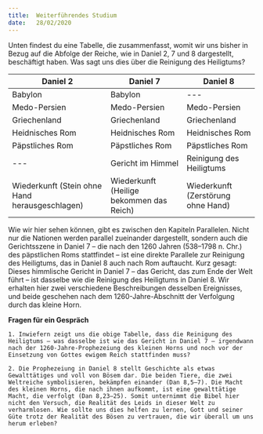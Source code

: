 ```yaml
---
title:  Weiterführendes Studium
date:   28/02/2020
---
```


Unten findest du eine Tabelle, die zusammenfasst, womit wir uns bisher in Bezug auf die Abfolge der Reiche, wie in Daniel 2, 7 und 8 dargestellt, beschäftigt haben. Was sagt uns dies über die Reinigung des Heiligtums?

| Daniel 2 | Daniel 7 | Daniel 8 |
|---|---|---|
| Babylon | Babylon | --- |
| Medo-Persien | Medo-Persien | Medo-Persien |
| Griechenland | Griechenland | Griechenland |
|Heidnisches Rom | Heidnisches Rom | Heidnisches Rom |
| Päpstliches Rom | Päpstliches Rom | Päpstliches Rom |
| --- | Gericht im Himmel | Reinigung des Heiligtums |
| Wiederkunft (Stein ohne Hand herausgeschlagen) | Wiederkunft (Heilige bekommen das Reich) | Wiederkunft (Zerstörung ohne Hand)|


Wie wir hier sehen können, gibt es zwischen den Kapiteln Parallelen. Nicht nur die Nationen werden parallel zueinander dargestellt, sondern auch die Gerichtsszene in Daniel 7 – die nach den 1260 Jahren (538–1798 n. Chr.) des päpstlichen Roms stattfindet – ist eine direkte Parallele zur Reinigung des Heiligtums, das in Daniel 8 auch nach Rom auftaucht. Kurz gesagt: Dieses himmlische Gericht in Daniel 7 – das Gericht, das zum Ende der Welt führt – ist dasselbe wie die Reinigung des Heiligtums in Daniel 8. Wir erhalten hier zwei verschiedene Beschreibungen desselben Ereignisses, und beide geschehen nach dem 1260-Jahre-Abschnitt der Verfolgung durch das kleine Horn.

**Fragen für ein Gespräch**

`1. Inwiefern zeigt uns die obige Tabelle, dass die Reinigung des Heiligtums – was dasselbe ist wie das Gericht in Daniel 7 – irgendwann nach der 1260-Jahre-Prophezeiung des kleinen Horns und noch vor der Einsetzung von Gottes ewigem Reich stattfinden muss?`

`2. Die Prophezeiung in Daniel 8 stellt Geschichte als etwas Gewalttätiges und voll von Bösem dar. Die beiden Tiere, die zwei Weltreiche symbolisieren, bekämpfen einander (Dan 8,5–7). Die Macht des kleinen Horns, die nach ihnen aufkommt, ist eine gewalttätige Macht, die verfolgt (Dan 8,23–25). Somit unternimmt die Bibel hier nicht den Versuch, die Realität des Leids in dieser Welt zu verharmlosen. Wie sollte uns dies helfen zu lernen, Gott und seiner Güte trotz der Realität des Bösen zu vertrauen, die wir überall um uns herum erleben?`